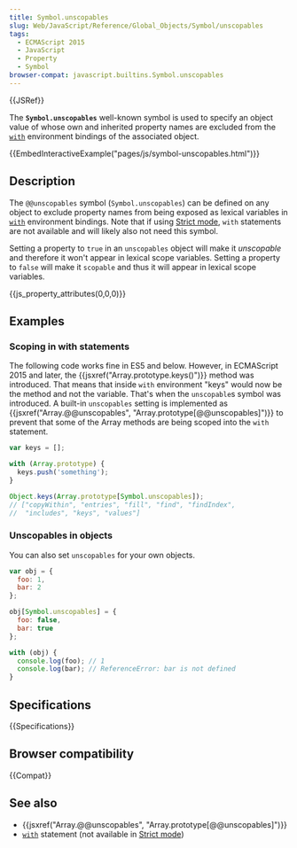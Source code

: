 ```yaml
---
title: Symbol.unscopables
slug: Web/JavaScript/Reference/Global_Objects/Symbol/unscopables
tags:
  - ECMAScript 2015
  - JavaScript
  - Property
  - Symbol
browser-compat: javascript.builtins.Symbol.unscopables
---
```

{{JSRef}}

The **`Symbol.unscopables`** well-known symbol is used to specify an object
value of whose own and inherited property names are excluded from the
[`with`](/en-US/docs/Web/JavaScript/Reference/Statements/with) environment
bindings of the associated object.

{{EmbedInteractiveExample("pages/js/symbol-unscopables.html")}}

## Description

The `@@unscopables` symbol (`Symbol.unscopables`) can be defined on any object
to exclude property names from being exposed as lexical variables in
[`with`](/en-US/docs/Web/JavaScript/Reference/Statements/with) environment
bindings. Note that if using
[Strict mode](/en-US/docs/Web/JavaScript/Reference/Strict_mode), `with`
statements are not available and will likely also not need this symbol.

Setting a property to `true` in an `unscopables` object will make it
*unscopable* and therefore it won't appear in lexical scope variables. Setting a
property to `false` will make it `scopable` and thus it will appear in lexical
scope variables.

{{js_property_attributes(0,0,0)}}

## Examples

### Scoping in with statements

The following code works fine in ES5 and below. However, in ECMAScript 2015 and
later, the {{jsxref("Array.prototype.keys()")}} method was
introduced. That means that inside `with` environment "keys" would now be the
method and not the variable. That's when the `unscopable`s symbol was
introduced. A built-in `unscopables` setting is implemented as
{{jsxref("Array.@@unscopables", "Array.prototype[@@unscopables]")}}
to prevent that some of the Array methods are being scoped into the `with`
statement.

```js
var keys = [];

with (Array.prototype) {
  keys.push('something');
}

Object.keys(Array.prototype[Symbol.unscopables]);
// ["copyWithin", "entries", "fill", "find", "findIndex",
//  "includes", "keys", "values"]
```

### Unscopables in objects

You can also set `unscopables` for your own objects.

```js
var obj = {
  foo: 1,
  bar: 2
};

obj[Symbol.unscopables] = {
  foo: false,
  bar: true
};

with (obj) {
  console.log(foo); // 1
  console.log(bar); // ReferenceError: bar is not defined
}
```

## Specifications

{{Specifications}}

## Browser compatibility

{{Compat}}

## See also

*   {{jsxref("Array.@@unscopables", "Array.prototype[@@unscopables]")}}
*   [`with`](/en-US/docs/Web/JavaScript/Reference/Statements/with) statement (not
    available in [Strict mode](/en-US/docs/Web/JavaScript/Reference/Strict_mode))
